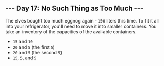 <article class="day-desc"><h2>--- Day 17: No Such Thing as Too Much ---</h2><p>The elves bought too much eggnog again - <code>150</code> liters this time.  To fit it all into your refrigerator, you'll need to move it into smaller containers.  You take an inventory of the capacities of the available containers.</p>

<ul>
<li><code>15</code> and <code>10</code></li>
<li><code>20</code> and <code>5</code> (the first <code>5</code>)</li>
<li><code>20</code> and <code>5</code> (the second <code>5</code>)</li>
<li><code>15</code>, <code>5</code>, and <code>5</code></li>
</ul>

</article>

<form method="post" action="17/answer"><input type="hidden" name="level" value="1"></form>